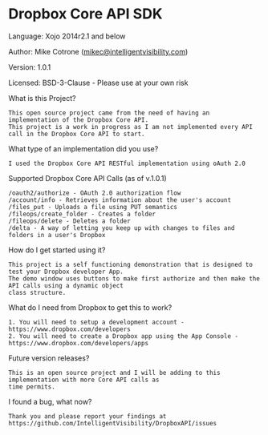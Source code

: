 Dropbox Core API SDK
=============================

Language: Xojo 2014r2.1 and below

Author: Mike Cotrone (mikec@intelligentvisibility.com)

Version: 1.0.1

Licensed: BSD-3-Clause - Please use at your own risk

What is this Project?

    This open source project came from the need of having an implementation of the Dropbox Core API. 
    This project is a work in progress as I am not implemented every API call in the Dropbox Core API to start. 

What type of an implementation did you use?

    I used the Dropbox Core API RESTful implementation using oAuth 2.0
    
Supported Dropbox Core API Calls (as of v.1.0.1)

    /oauth2/authorize - OAuth 2.0 authorization flow
    /account/info - Retrieves information about the user's account
    /files_put - Uploads a file using PUT semantics
    /fileops/create_folder - Creates a folder
    /fileops/delete - Deletes a folder
    /delta - A way of letting you keep up with changes to files and folders in a user's Dropbox
    
    
How do I get started using it?

    This project is a self functioning demonstration that is designed to test your Dropbox developer App.
    The demo window uses buttons to make first authorize and then make the API calls using a dynamic object 
    class structure.
    
What do I need from Dropbox to get this to work?

    1. You will need to setup a development account - https://www.dropbox.com/developers
    2. You will need to create a Dropbox app using the App Console - https://www.dropbox.com/developers/apps
    
Future version releases?

    This is an open source project and I will be adding to this implementation with more Core API calls as
    time permits.
    
I found a bug, what now?

    Thank you and please report your findings at https://github.com/IntelligentVisibility/DropboxAPI/issues
    
  
  
